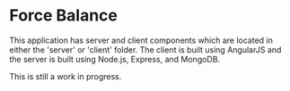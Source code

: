 # Force Balance

This application has server and client components which are located in either the 'server' or 'client' folder.  The client is built using AngularJS and the server is built using Node.js, Express, and MongoDB.

This is still a work in progress.
